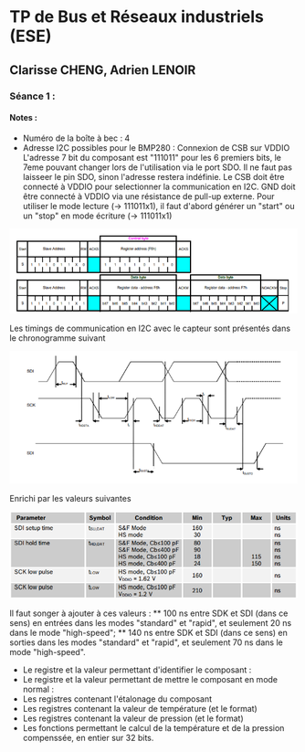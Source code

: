 # TP de Bus et Réseaux industriels (ESE)
## Clarisse CHENG, Adrien LENOIR

### Séance 1 :

#### Notes :
* Numéro de la boîte à bec : 4
* Adresse I2C possibles pour le BMP280 : Connexion de CSB sur VDDIO L'adresse 7 bit du composant est "111011" pour les 6 premiers bits, le 7eme pouvant changer lors de l'utilisation via le port SDO. Il ne faut pas laisseer le pin SDO, sinon l'adresse restera indéfinie. Le CSB doit être connecté à VDDIO pour selectionner la communication en I2C. GND doit être connecté à VDDIO via une résistance de pull-up externe. Pour utiliser le mode lecture (-> 111011x1), il faut d'abord générer un "start" ou un "stop" en mode écriture (-> 111011x1)

![img](Communication_I2C.png)

Les timings de communication en I2C avec le capteur sont présentés dans le chronogramme suivant

![img](Communication_I2C_diagram.png)

Enrichi par les valeurs suivantes

![img](Communication_I2C_timings.png)

Il faut songer à ajouter à ces valeurs :
** 100 ns entre SDK et SDI (dans ce sens) en entrées dans les modes "standard" et "rapid", et seulement 20 ns dans le mode "high-speed";
** 140 ns entre SDK et SDI (dans ce sens) en sorties dans les modes "standard" et "rapid", et seulement 70 ns dans le mode "high-speed".

* Le registre et la valeur permettant d'identifier le composant :
* Le registre et la valeur permettant de mettre le composant en mode normal :
* Les registres contenant l'étalonage du composant
* Les registres contenant la valeur de température (et le format)
* Les registres contenant la valeur de pression (et le format)
* Les fonctions permettant le calcul de la température et de la pression compenssée, en entier sur 32 bits.
